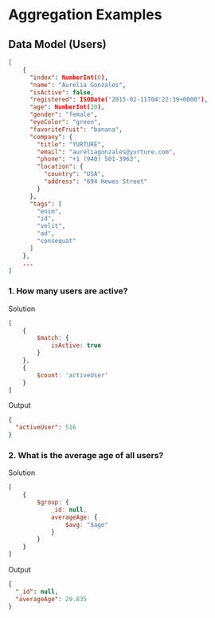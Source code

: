 # Aggregation Examples

## Data Model (Users)
```json
[
    {
      "index": NumberInt(0),
      "name": "Aurelia Gonzales",
      "isActive": false,
      "registered": ISODate("2015-02-11T04:22:39+0000"),
      "age": NumberInt(20),
      "gender": "female",
      "eyeColor": "green",
      "favoriteFruit": "banana",
      "company": {
        "title": "YURTURE",
        "email": "aureliagonzales@yurture.com",
        "phone": "+1 (940) 501-3963",
        "location": {
          "country": "USA",
          "address": "694 Hewes Street"
        }
      },
      "tags": [
        "enim",
        "id",
        "velit",
        "ad",
        "consequat"
      ]
    },
    ...
]
```

### 1. How many users are active?
Solution
```javascript
[
    {
        $match: {
            isActive: true
        }
    },
    {
        $count: 'activeUser'
    }
]
```
Output
```json
{
  "activeUser": 516
}
```

### 2. What is the average age of all users?
Solution
```javascript
[
    {
        $group: {
            _id: null,
            averageAge: {
                $avg: "$age"
            }
        }
    }
]
```
Output
```json
{
  "_id": null,
  "averageAge": 29.835
}
```
